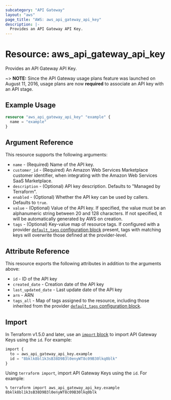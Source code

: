 ```yaml
---
subcategory: "API Gateway"
layout: "aws"
page_title: "AWS: aws_api_gateway_api_key"
description: |-
  Provides an API Gateway API Key.
---
```


# Resource: aws_api_gateway_api_key

Provides an API Gateway API Key.

~> **NOTE:** Since the API Gateway usage plans feature was launched on August 11, 2016, usage plans are now **required** to associate an API key with an API stage.

## Example Usage

```terraform
resource "aws_api_gateway_api_key" "example" {
  name = "example"
}
```

## Argument Reference

This resource supports the following arguments:

* `name` - (Required) Name of the API key.
* `customer_id` - (Required) An Amazon Web Services Marketplace customer identifier, when integrating with the Amazon Web Services SaaS Marketplace.
* `description` - (Optional) API key description. Defaults to "Managed by Terraform".
* `enabled` - (Optional) Whether the API key can be used by callers. Defaults to `true`.
* `value` - (Optional) Value of the API key. If specified, the value must be an alphanumeric string between 20 and 128 characters. If not specified, it will be automatically generated by AWS on creation.
* `tags` - (Optional) Key-value map of resource tags. If configured with a provider [`default_tags` configuration block](https://registry.terraform.io/providers/hashicorp/aws/latest/docs#default_tags-configuration-block) present, tags with matching keys will overwrite those defined at the provider-level.

## Attribute Reference

This resource exports the following attributes in addition to the arguments above:

* `id` - ID of the API key
* `created_date` - Creation date of the API key
* `last_updated_date` - Last update date of the API key
* `arn` - ARN
* `tags_all` - Map of tags assigned to the resource, including those inherited from the provider [`default_tags` configuration block](https://registry.terraform.io/providers/hashicorp/aws/latest/docs#default_tags-configuration-block).

## Import

In Terraform v1.5.0 and later, use an [`import` block](https://developer.hashicorp.com/terraform/language/import) to import API Gateway Keys using the `id`. For example:

```terraform
import {
  to = aws_api_gateway_api_key.example
  id = "8bklk8bl1k3sB38D9B3l0enyWT8c09B30lkq0blk"
}
```

Using `terraform import`, import API Gateway Keys using the `id`. For example:

```console
% terraform import aws_api_gateway_api_key.example 8bklk8bl1k3sB38D9B3l0enyWT8c09B30lkq0blk
```
